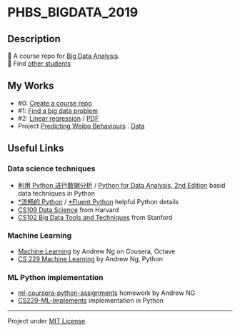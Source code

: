 # PHBS_BIGDATA_2019

## Description

📘 A course repo for [Big Data Analysis](https://github.com/hyzphbs/2019.M2.BigData.git).  
🔎 Find [other students](https://github.com/search?o=desc&q=PHBS_BIGDATA_2019&s=updated&type=Repositories)

## My Works

- #0: [Create a course repo](https://github.com/reycn/PHBS_BIGDATA_2019)
- #1: [Find a big data problem](https://github.com/reycn/PHBS_BIGDATA_2019/blob/master/Homework/Homework_1.md)
- #2: [Linear regression](https://github.com/reycn/PHBS_BIGDATA_2019/blob/master/Homework/Homework_2.md) / [PDF](https://github.com/reycn/PHBS_BIGDATA_2019/blob/master/Homework/Homework_2.pdf)
- Project [Predicting Weibo Behaviours](https://github.com/reycn/PHBS_BIGDATA_2019/blob/master/Project/analyze.ipynb) . [Data](https://github.com/reycn/PHBS_BIGDATA_2019/releases)

## Useful Links

### Data science techniques

- [利用 Python 进行数据分析](https://seancheney.gitbook.io/python-for-data-analysis-2nd/) / [Python for Data Analysis, 2nd Edition](https://github.com/wesm/pydata-book) basid data techniques in Python
- [\*流畅的 Python](https://github.com/cundi/fluent-python/blob/master/01%E7%AB%A0-Python%E7%9A%84%E6%95%B0%E6%8D%AE%E6%A8%A1%E5%9E%8B.md) / [\*Fluent Python](https://evanli.github.io/programming-book-3/Python/Fluent%20Python.pdf) helpful Python details
- [CS109 Data Science](http://cs109.github.io/2015/index.html) from Harvard
- [CS102 Big Data Tools and Techniques](https://web.stanford.edu/class/cs102/index.htm) from Stanford

### Machine Learning

- [Machine Learning](https://www.coursera.org/learn/machine-learning/home/welcome) by Andrew Ng on Cousera, Octave
- [CS 229 Machine Learning](http://cs229.stanford.edu) by Andrew Ng, Python

### ML Python implementation

- [ml-coursera-python-assignments](https://github.com/dibgerge/ml-coursera-python-assignments) homework by Andrew NG
- [CS229-ML-Implements](https://github.com/Sierkinhane/CS229-ML-Implements) implementation in Python

---

Project under [MIT License](https://github.com/reycn/PHBS_BIGDATA_2019/blob/master/LICENSE).
